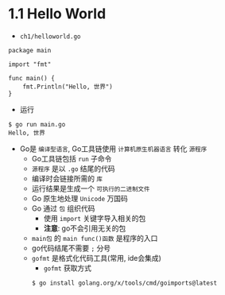 # 1.1 Hello World
- `ch1/helloworld.go`

```golang
package main

import "fmt"

func main() {
	fmt.Println("Hello, 世界")
}
```

- 运行
```shell
$ go run main.go
Hello, 世界
```
- Go是 `编译型语言`, Go工具链使用 `计算机原生机器语言` 转化 `源程序`
  - Go工具链包括 `run` 子命令
  - `源程序` 是以 `.go` 结尾的代码
  - 编译时会链接所需的 `库`
  - 运行结果是生成一个 `可执行的二进制文件`
  - Go 原生地处理 `Unicode` 万国码
  - Go 通过 `包` 组织代码
    - 使用 `import` 关键字导入相关的包
    - **注意**: go不会引用无关的包
  - `main包` 的 `main func()函数` 是程序的入口
  - go代码结尾不需要 `;` 分号
  - `gofmt` 是格式化代码工具(常用, ide会集成)
    - `gofmt` 获取方式
    ```shell
    $ go install golang.org/x/tools/cmd/goimports@latest
    ```
